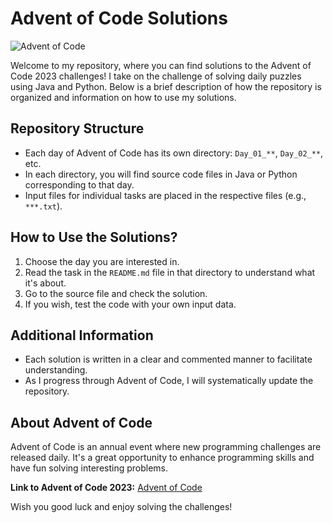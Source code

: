 # Advent of Code Solutions

![Advent of Code](https://img.shields.io/badge/Advent%20of%20Code-2023-brightgreen.svg)

Welcome to my repository, where you can find solutions to the Advent of Code 2023 challenges! I take on the challenge of solving daily puzzles using Java and Python. Below is a brief description of how the repository is organized and information on how to use my solutions.

## Repository Structure

- Each day of Advent of Code has its own directory: `Day_01_**`, `Day_02_**`, etc.
- In each directory, you will find source code files in Java or Python corresponding to that day.
- Input files for individual tasks are placed in the respective files (e.g., `***.txt`).

## How to Use the Solutions?

1. Choose the day you are interested in.
2. Read the task in the `README.md` file in that directory to understand what it's about.
3. Go to the source file and check the solution.
4. If you wish, test the code with your own input data.

## Additional Information

- Each solution is written in a clear and commented manner to facilitate understanding.
- As I progress through Advent of Code, I will systematically update the repository.

## About Advent of Code

Advent of Code is an annual event where new programming challenges are released daily. It's a great opportunity to enhance programming skills and have fun solving interesting problems.

**Link to Advent of Code 2023:** [Advent of Code](https://adventofcode.com/2023)

Wish you good luck and enjoy solving the challenges!
